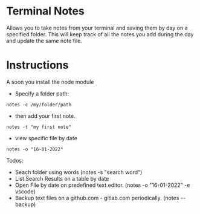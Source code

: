 # Terminal Notes

Allows you to take notes from your terminal and saving them by day on a specified folder.
This will keep track of all the notes you add during the day and update the same note file.


# Instructions
A soon you install the node module

- Specify a folder path:

``` notes -c /my/folder/path ```

- then add your first note.

``` notes -t "my first note" ```

- view specific file by date

``` notes -o "16-01-2022" ```


Todos:
- Seach folder using words (notes -s "search word")
- List Search Results on a table by date
- Open File by date on predefined text editor. (notes -o "16-01-2022" -e vscode)
- Backup text files on a github.com - gitlab.com periodically. (notes --backup)